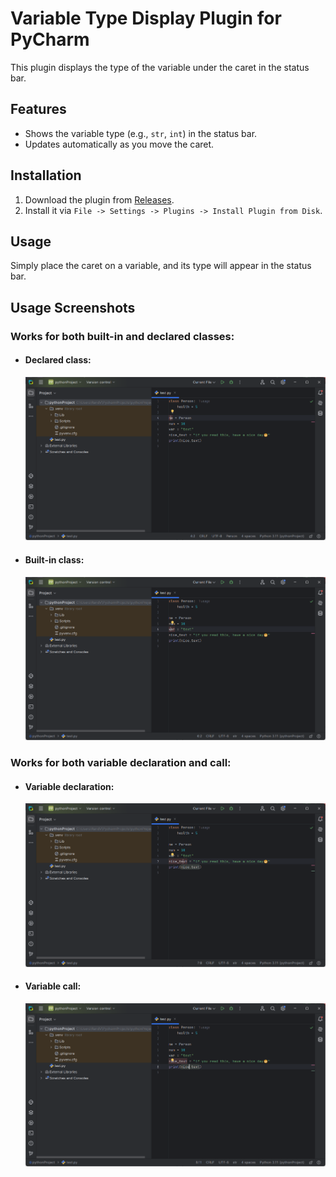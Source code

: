 # Variable Type Display Plugin for PyCharm

This plugin displays the type of the variable under the caret in the status bar.

## Features
- Shows the variable type (e.g., `str`, `int`) in the status bar.
- Updates automatically as you move the caret.

## Installation
1. Download the plugin from [Releases](https://github.com/RandVid/VariableTypePlugin/releases).
2. Install it via `File -> Settings -> Plugins -> Install Plugin from Disk`.

## Usage
Simply place the caret on a variable, and its type will appear in the status bar.

## Usage Screenshots
### Works for both built-in and declared classes:
* #### Declared class:
  ![Declared class example](./examples/declared_class.png)
* #### Built-in class:
  ![Built-in class example](./examples/built-in_class.png)

### Works for both variable declaration and call:
* #### Variable declaration:
  ![Variable declaration example](./examples/variable_declaration.png)
* #### Variable call:
  ![Variable call example](./examples/variable_call.png)
